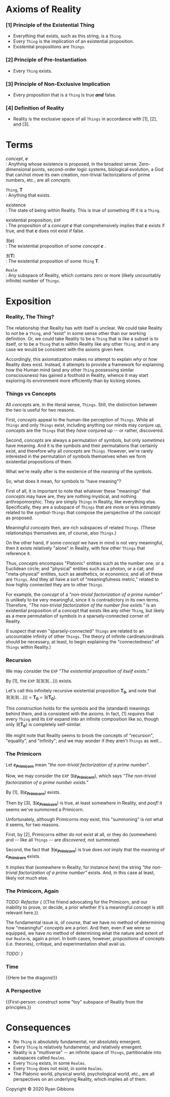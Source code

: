 # Axioms of Reality
  
### [1] Principle of the Existential Thing
  
- Everything that exists, such as this string, is a `Thing`.
- Every `Thing` is the implication of an existential proposition.
- Existential propositions are `Things`.
  
### [2] Principle of Pre-Instantiation
  
- Every `Thing` exists.
  
### [3] Principle of Non-Exclusive Implication
  
- Every proposition that is a `Thing` is true _**and**_ false.
  
### [4] Definition of Reality
  
- Reality is the exclusive space of all `Things` in accordance with [1], [2], and [3].
  
# Terms
  
_concept_, _**c**_  
: Anything whose existence is proposed, in the broadest sense. Zero-dimensional points, second-order logic systems, biological evolution, a God that can/not move its own creation, non-trivial factorizations of prime numbers, etc., are all _concepts_.  
  
`Thing`, __T__  
: Anything that exists.
  
existence  
: The state of being within Reality. This is true of something iff it is a `Thing`.
  
existential proposition, `EXP`  
: The proposition of a _concept_ _**c**_ that comprehensively implies that _**c**_ exists if true, and that _**c**_ does not exist if false.
  
∃(_**c**_)  
: The existential proposition of some _concept **c**_  .
  
∃(__T__)  
: The existential proposition of some `Thing` __T__.
  
`Realm`  
: Any subspace of Reality, which contains zero or more (likely uncountably infinite) number of `Things`.
  
# Exposition
  
### Reality, The Thing?
  
The relationship that Reality has with itself is unclear. We could take Reality to _not_ be a `Thing`, and "exist" in some sense other than our working definition. Or, we could take Reality to be a `Thing` that is like a subset is to itself, or to be a `Thing` that is within Reality like any other `Thing`; and in any case we would be consistent with the axioms given here.
  
Accordingly, this axiomatization makes no attempt to explain _why_ or _how_ Reality does exist. Instead, it attempts to provide a framework for explaining how the Human mind (and any other `Thing` possessing similar consciousness) has gained a foothold in Reality, whence it may start exploring its environment more efficiently than by kicking stones.
  
### Things vs Concepts
  
All _concepts_ are, in the literal sense, `Things`. Still, the distinction between the two is useful for two reasons.
  
First, _concepts_ appeal to the human-like perception of `Things`. While all `Things` and only `Things` exist, including anything our minds may conjure up, _concepts_ are the `Things` that they _have_ conjured up -- or rather, discovered.
  
Second, _concepts_ are always a permutation of symbols, but only _sometimes_ have meaning. And it is the symbols and their permutations that certainly exist, and therefore why all _concepts_ are `Things`. However, we're rarely interested in the permutation of symbols themselves when we form existential propositions of them.
  
What we're really after is the existence of the _meaning_ of the symbols.
  
So, what does it mean, for symbols to "have meaning"?
  
First of all, it is important to note that whatever these "meanings" that _concepts_ may have are, they are nothing mystical, and nothing anthropomorphic. They are simply `Things` in Reality, like everything else. Specifically, they are a subspace of `Things` that are more or less intimately related to the symbol-`Things` that compose the perspective of the _concept_ as proposed.
  
Meaningful _concepts_ then, are rich subspaces of related `Things`. (These relationships themselves are, of course, also `Things`.)
  
On the other hand, if some _concept_ we have in mind is not very meaningful, then it exists relatively "alone" in Reality, with few other `Things` that reference it.
  
Thus, _concepts_ encompass "Platonic" entities such as the number one, or a Euclidean circle; and "physical" entities such as a photon, or a cat; and "meta-physical" entities, such as aesthetics, or economics; and all of these are `Things`. And they all have a sort of "meaningfulness metric," related to how highly connected they are to other `Things`.
  
For example, the _concept_ of a _"non-trivial factorization of a prime number"_ is unlikely to be very meaningful, since it is contradictory in its own terms.
Therefore, _"The non-trivial factorization of the number five exists."_ is an existential proposition of a _concept_ that exists like any other `Thing`, but likely as a mere permutation of symbols in a sparsely-connected corner of Reality.
  
(I suspect that even "sparsely-connected" `Things` are related to an uncountable infinity of other `Things`. The theory of infinite cardinals/ordinals should be necessary, at least, to begin explaining the "connectedness" of `Things` within Reality.)
  
### Recursion
  
We may consider the `EXP` _"The existential proposition of itself exists."_
  
By [1], the `EXP` ∃(∃(∃(...))) exists.
  
Let's call this infinitely recursive existential proposition __T<sub>0</sub>__, and note that ∃(∃(∃(...))) = __T<sub>0</sub>__ = ∃(__T<sub>0</sub>__).
  
This construction holds for the symbols and the (standard) meanings behind them, and is consistent with the axioms. In fact, [1] _requires_ that every `Thing` and its `EXP` expand into an infinite composition like so, though only ∃(__T<sub>0</sub>__) is completely self-similar.
  
We might note that Reality seems to brook the concepts of "recursion", "equality", and "infinity"; and we may wonder if they aren't `Things` as well... 
  
### The Primicorn
  
Let _**c<sub>Primicorn</sub>**_ mean _"the non-trivial factorization of a prime number"_.
  
Now, we may consider the `EXP` ∃(_**c<sub>Primicorn</sub>**_), which says _"The non-trivial factorization of a prime number exists."_
  
By [1], ∃(_**c<sub>Primicorn</sub>**_) exists.
  
Then by [3], ∃(_**c<sub>Primicorn</sub>**_) is true, at least somewhere in Reality, and _poof!_ it seems we've summoned a Primicorn.
  
Unfortunately, although Primicorns _may_ exist, this "summoning" is not what it seems, for two reasons.
  
First, by [2], Primicorns either do not exist at all, or they do (somewhere) and -- like all `Things` -- are _discovered_, not summoned.
  
Second, the fact that ∃(_**c<sub>Primicorn</sub>**_) is true does _not_ imply that the _meaning_ of _**c<sub>Primicorn</sub>**_ exists.
  
It implies that (somewhere in Reality, for instance _here_) the string _"the non-trivial factorization of a prime number"_ exists. And, in this case at least, likely not much else.
  
### The Primicorn, Again
  
_TODO: Refactor {_
  {{The friend advocating for the Primicorn, and our inability to prove, or decide, a prior whether it's a meaningful concept is still relevant here.}}

The fundamental issue is, of course, that we have no method of determining how "meaningful" _concepts_ are a priori. And then, even if we were so equipped, we have no method of determining what the nature and extent of our `Realm` is, again a priori. In both cases, however, propositions of concepts (i.e. theories), critique, and experimentation shall avail us.  
  
_TODO: }_
  
### Time
  
{{Here be the dragons!}}

### A Perspective
  
{{First-person: construct some "toy" subspace of Reality from the principles.}}
  
# Consequences
  
- No `Thing` is absolutely fundamental, nor absolutely emergent.
- Every `Thing` is relatively fundamental, and relatively emergent.
- Reality is a "multiverse" -- an infinite space of `Things`, partitionable into subspaces called `Realms`.
- Every `Thing` exists, in some `Realms`.
- Every `Thing` does not exist, in some `Realms`.
- The Platonic world, physical world, psychological world, etc., are all perspectives on an underlying Reality, which implies all of them.
  
  
Copyright © 2020 Ryan Gibbons
